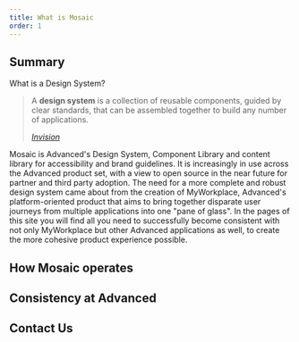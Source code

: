 ```yaml
---
title: What is Mosaic
order: 1
---
```

## Summary

What is a Design System?

> A **design system** is a collection of reusable components, guided by clear standards, that can be assembled together to build any number of applications.
>
> *[Invision](https://www.invisionapp.com/inside-design/guide-to-design-systems/)*

Mosaic is Advanced's Design System, Component Library and content library for accessibility and brand guidelines. It is increasingly in use across the Advanced product set, with a view to open source in the near future for partner and third party adoption. The need for a more complete and robust design system came about from the creation of MyWorkplace, Advanced's platform-oriented product that aims to bring together disparate user journeys from multiple applications into one "pane of glass". In the pages of this site you will find all you need to successfully become consistent with not only MyWorkplace but other Advanced applications as well, to create the more cohesive product experience possible. 

## How Mosaic operates

## Consistency at Advanced

## Contact Us